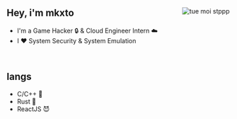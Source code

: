 <div>
  <img src="https://media.discordapp.net/attachments/889890464495464488/1029363630677966928/unknown.png" alt="tue moi stppp" align="right" />
  <h2>Hey, i'm mkxto</h2>
  <ul>
    <li>I'm a Game Hacker 🔒 & Cloud Engineer Intern ☁️</li>
    <li>I ❤️ System Security & System Emulation</li>
  </ul>
</div>

<br/>

<h2>langs</h2>
<ul>
  <li>C/C++ 💪</li>
  <li>Rust 🖤</li>
  <li>ReactJS 😈</li>
</ul>
